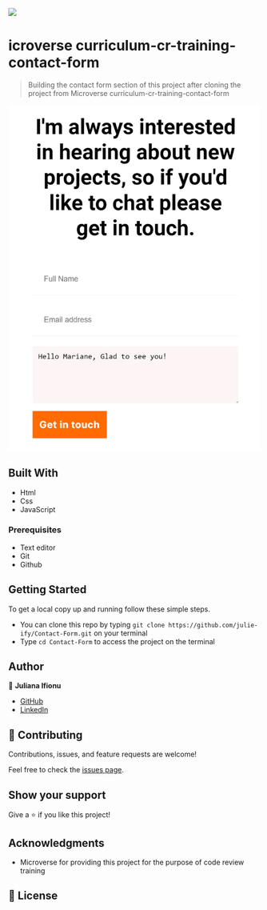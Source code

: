 ![](https://img.shields.io/badge/Microverse-blueviolet)

# icroverse curriculum-cr-training-contact-form

> Building the contact form section of this project after cloning the project from Microverse curriculum-cr-training-contact-form

![screenshot](./form.png)

## Built With

- Html
- Css
- JavaScript

### Prerequisites

- Text editor
- Git
- Github

## Getting Started

To get a local copy up and running follow these simple steps.

- You can clone this repo by typing `git clone https://github.com/julie-ify/Contact-Form.git` on your terminal
- Type `cd Contact-Form` to access the project on the terminal

## Author

👤 **Juliana Ifionu**

- [GitHub](https://github.com/julie-ify)
- [LinkedIn](https://www.linkedin.com/in/e-ifionu/)

## 🤝 Contributing

Contributions, issues, and feature requests are welcome!

Feel free to check the [issues page](https://github.com/julie-ify/Contact-Form/issues).

## Show your support

Give a ⭐️ if you like this project!

## Acknowledgments

- Microverse for providing this project for the purpose of code review training

## 📝 License
